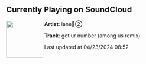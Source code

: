 ## Currently Playing on SoundCloud

[<img align="left" width="100" src="https://i1.sndcdn.com/artworks-NKnkfq8pniWAB09e-0hMLZg-t500x500.jpg">](https://soundcloud.com/am04034/got-ur-number-among-us-remix)

**Artist**: lane📂② 

**Track**: got ur number (among us remix)

Last updated at 04/23/2024 08:52
